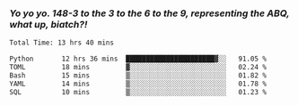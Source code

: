 ### ***Yo yo yo. 148-3 to the 3 to the 6 to the 9, representing the ABQ, what up, biatch?!***

<!--START_SECTION:waka-->

```txt
Total Time: 13 hrs 40 mins

Python       12 hrs 36 mins  ██████████████████████▓░░   91.05 %
TOML         18 mins         ▓░░░░░░░░░░░░░░░░░░░░░░░░   02.24 %
Bash         15 mins         ▒░░░░░░░░░░░░░░░░░░░░░░░░   01.82 %
YAML         14 mins         ▒░░░░░░░░░░░░░░░░░░░░░░░░   01.78 %
SQL          10 mins         ▒░░░░░░░░░░░░░░░░░░░░░░░░   01.23 %
```

<!--END_SECTION:waka-->

<!--
**AJMC2002/AJMC2002** is a ✨ _special_ ✨ repository because its `README.md` (this file) appears on your GitHub profile.

Here are some ideas to get you started:

- 🔭 I’m currently working on ...
- 🌱 I’m currently learning ...
- 👯 I’m looking to collaborate on ...
- 🤔 I’m looking for help with ...
- 💬 Ask me about ...
- 📫 How to reach me: ...
- 😄 Pronouns: ...
- ⚡ Fun fact: ...
-->
